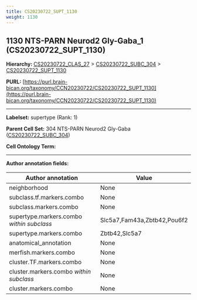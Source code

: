 ```yaml
---
title: CS20230722_SUPT_1130
weight: 1130
---
```

## 1130 NTS-PARN Neurod2 Gly-Gaba_1 (CS20230722_SUPT_1130)
<b>Hierarchy: </b>
[CS20230722_CLAS_27](../CS20230722_CLAS_27) >
[CS20230722_SUBC_304](../CS20230722_SUBC_304) >
[CS20230722_SUPT_1130](../CS20230722_SUPT_1130)

**PURL:** [https://purl.brain-bican.org/taxonomy/CCN20230722/CS20230722_SUPT_1130](https://purl.brain-bican.org/taxonomy/CCN20230722/CS20230722_SUPT_1130)

---


**Labelset:** supertype (Rank: 1)

**Parent Cell Set:** 304 NTS-PARN Neurod2 Gly-Gaba ([CS20230722_SUBC_304](../CS20230722_SUBC_304))



**Cell Ontology Term:** 

[MARKER GENES.]: #


---

[TRANSFERRED ANNOTATIONS.]: #


[AUTHOR ANNOTATION FIELDS.]: #


**Author annotation fields:**

| Author annotation | Value |
|-------------------|-------|
|neighborhood|None|
|subclass.tf.markers.combo|None|
|subclass.markers.combo|None|
|supertype.markers.combo _within subclass_|Slc5a7,Fam43a,Zbtb42,Pou6f2|
|supertype.markers.combo|Zbtb42,Slc5a7|
|anatomical_annotation|None|
|merfish.markers.combo|None|
|cluster.TF.markers.combo|None|
|cluster.markers.combo _within subclass_|None|
|cluster.markers.combo|None|
